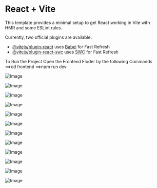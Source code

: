 # React + Vite

This template provides a minimal setup to get React working in Vite with HMR and some ESLint rules.

Currently, two official plugins are available:

- [@vitejs/plugin-react](https://github.com/vitejs/vite-plugin-react/blob/main/packages/plugin-react/README.md) uses [Babel](https://babeljs.io/) for Fast Refresh
- [@vitejs/plugin-react-swc](https://github.com/vitejs/vite-plugin-react-swc) uses [SWC](https://swc.rs/) for Fast Refresh

To Run the Project 
Open the Frontend Floder by the following Commands 
==>cd frontend
==>npm run dev


![Image](https://github.com/user-attachments/assets/0fbcd39b-9c63-4647-9de8-f07e7c196e3b)

![Image](https://github.com/user-attachments/assets/3b4bed6d-6f42-4e38-b6d1-4673967b9372)


![Image](https://github.com/user-attachments/assets/c14fec07-6967-42e0-9067-19846b032442)

![Image](https://github.com/user-attachments/assets/34949761-5db0-4f11-8eb2-7eb75b9a79b7)

![Image](https://github.com/user-attachments/assets/42f62fb0-7762-4689-a98c-a2f1245b3b98)

![Image](https://github.com/user-attachments/assets/4e936780-e577-4d0f-a2d0-cd03ee256c90)

![Image](https://github.com/user-attachments/assets/fc8a629b-314b-44a8-ab5e-e6eaef17373e)

![Image](https://github.com/user-attachments/assets/64a82f2c-0a79-43aa-95e2-28a6577a9539)

![Image](https://github.com/user-attachments/assets/ad840fd7-441e-42d1-81ab-346b12b0593d)

![Image](https://github.com/user-attachments/assets/eeef8587-f81a-4909-98a3-839343d2b336)

![Image](https://github.com/user-attachments/assets/c7db3ede-9998-4810-a260-ae7d2cd42437)

![Image](https://github.com/user-attachments/assets/9efb3c69-79a1-408f-89ce-67210d910473)

